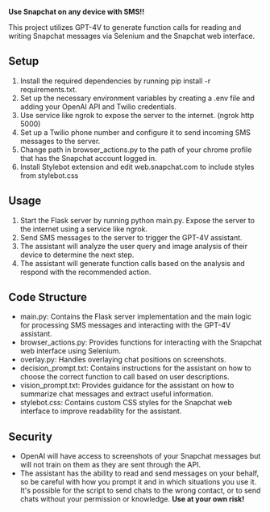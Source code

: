 **Use Snapchat on any device with SMS!!**

This project utilizes GPT-4V to generate function calls for reading and writing Snapchat messages via Selenium and the Snapchat web interface.
## Setup
1. Install the required dependencies by running pip install -r requirements.txt.
2. Set up the necessary environment variables by creating a .env file and adding your OpenAI API and Twilio credentials.
3. Use service like ngrok to expose the server to the internet. (ngrok http 5000)
4. Set up a Twilio phone number and configure it to send incoming SMS messages to the server.
5. Change path in browser_actions.py to the path of your chrome profile that has the Snapchat account logged in.
6. Install Stylebot extension and edit web.snapchat.com to include styles from stylebot.css
## Usage
1. Start the Flask server by running python main.py. Expose the server to the internet using a service like ngrok.
2. Send SMS messages to the server to trigger the GPT-4V assistant.
3. The assistant will analyze the user query and image analysis of their device to determine the next step.
4. The assistant will generate function calls based on the analysis and respond with the recommended action.
## Code Structure
- main.py: Contains the Flask server implementation and the main logic for processing SMS messages and interacting with the GPT-4V assistant.
- browser_actions.py: Provides functions for interacting with the Snapchat web interface using Selenium.
- overlay.py: Handles overlaying chat positions on screenshots.
- decision_prompt.txt: Contains instructions for the assistant on how to choose the correct function to call based on user descriptions.
- vision_prompt.txt: Provides guidance for the assistant on how to summarize chat messages and extract useful information.
- stylebot.css: Contains custom CSS styles for the Snapchat web interface to improve readability for the assistant.
## Security
- OpenAI will have access to screenshots of your Snapchat messages but will not train on them as they are sent through the API. 
- The assistant has the ability to read and send messages on your behalf, so be careful with how you prompt it and in which situations you use it. It's possible for the script to send chats to the wrong contact, or to send chats without your permission or knowledge. **Use at your own risk!**